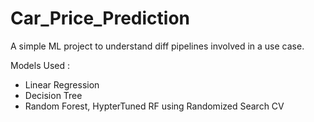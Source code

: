 # Car_Price_Prediction
A simple ML project to understand diff pipelines involved in a use case.

Models Used :
- Linear Regression
- Decision Tree
- Random Forest, HypterTuned RF using Randomized Search CV
